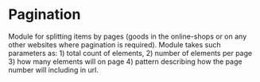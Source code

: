 # Pagination
Module for splitting items by pages (goods in the online-shops or on any other websites where pagination is required).
Module takes such parameters as: 1) total count of elements, 2) number of elements per page 3) how many elements will on page 4) pattern describing how the page number will including in url.

